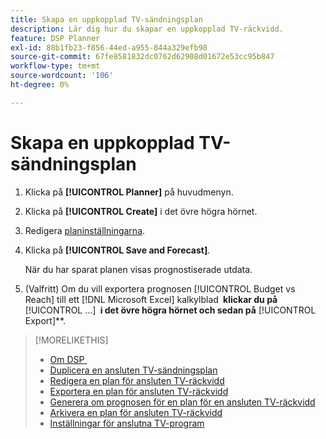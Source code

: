 ```yaml
---
title: Skapa en uppkopplad TV-sändningsplan
description: Lär dig hur du skapar en uppkopplad TV-räckvidd.
feature: DSP Planner
exl-id: 88b1fb23-f856-44ed-a955-844a329efb98
source-git-commit: 67fe8581832dc0762d62908d01672e53cc95b847
workflow-type: tm+mt
source-wordcount: '106'
ht-degree: 0%

---
```


# Skapa en uppkopplad TV-sändningsplan

1. Klicka på **[!UICONTROL Planner]** på huvudmenyn.

1. Klicka på **[!UICONTROL Create]** i det övre högra hörnet.

1. Redigera [planinställningarna](planner-settings.md).

1. Klicka på **[!UICONTROL Save and Forecast]**.

   När du har sparat planen visas prognostiserade utdata.

1. (Valfritt) Om du vill exportera prognosen [!UICONTROL Budget vs Reach] till ett [!DNL Microsoft Excel] kalkylblad **&#x200B; klickar du på &#x200B;** [!UICONTROL ...] **&#x200B; i det övre högra hörnet och sedan på &#x200B;** [!UICONTROL Export]**.

>[!MORELIKETHIS]
>
>* [Om DSP &#x200B;](planner-about.md)
>* [Duplicera en ansluten TV-sändningsplan](planner-duplicate.md)
>* [Redigera en plan för ansluten TV-räckvidd](planner-edit.md)
>* [Exportera en plan för ansluten TV-räckvidd](planner-export.md)
>* [Generera om prognosen för en plan för en ansluten TV-räckvidd](planner-forecast.md)
>* [Arkivera en plan för ansluten TV-räckvidd](planner-archive.md)
>* [Inställningar för anslutna TV-program &#x200B;](planner-settings.md)
